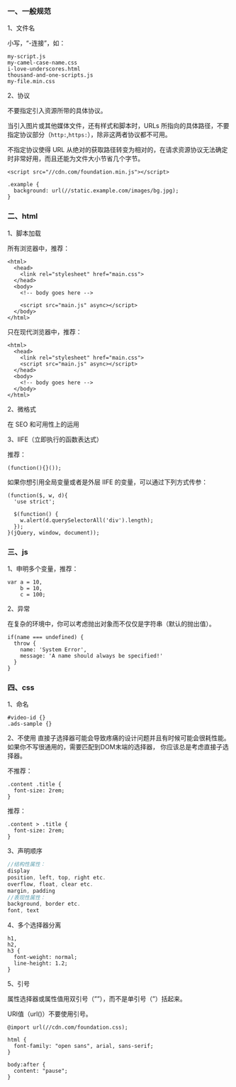 ### 一、一般规范

1、文件名

小写，“-连接”，如：

```
my-script.js
my-camel-case-name.css
i-love-underscores.html
thousand-and-one-scripts.js
my-file.min.css
```

2、协议

不要指定引入资源所带的具体协议。

当引入图片或其他媒体文件，还有样式和脚本时，URLs 所指向的具体路径，不要指定协议部分（`http:`,`https:`），除非这两者协议都不可用。

不指定协议使得 URL 从绝对的获取路径转变为相对的，在请求资源协议无法确定时非常好用，而且还能为文件大小节省几个字节。

```
<script src="//cdn.com/foundation.min.js"></script>

.example {
  background: url(//static.example.com/images/bg.jpg);
}
```

### 二、html

1、脚本加载

所有浏览器中，推荐：

```
<html>
  <head>
    <link rel="stylesheet" href="main.css">
  </head>
  <body>
    <!-- body goes here -->

    <script src="main.js" async></script>
  </body>
</html>
```

只在现代浏览器中，推荐：

```
<html>
  <head>
    <link rel="stylesheet" href="main.css">
    <script src="main.js" async></script>
  </head>
  <body>
    <!-- body goes here -->
  </body>
</html>
```

2、微格式

在 SEO 和可用性上的运用

3、IIFE（立即执行的函数表达式）

推荐：

```
(function(){}());
```

如果你想引用全局变量或者是外层 IIFE 的变量，可以通过下列方式传参：

```
(function($, w, d){
  'use strict';

  $(function() {
    w.alert(d.querySelectorAll('div').length);
  });
}(jQuery, window, document));
```

### 三、js

1、申明多个变量，推荐：

```
var a = 10,
    b = 10,
    c = 100;
```

2、异常

在复杂的环境中，你可以考虑抛出对象而不仅仅是字符串（默认的抛出值）。

```
if(name === undefined) {
  throw {
    name: 'System Error',
    message: 'A name should always be specified!'
  }
}
```

### 四、css

1、命名

```
#video-id {}
.ads-sample {}
```

2、不使用 直接子选择器可能会导致疼痛的设计问题并且有时候可能会很耗性能。如果你不写很通用的，需要匹配到DOM末端的选择器， 你应该总是考虑直接子选择器。

不推荐：

```
.content .title {
  font-size: 2rem;
}
```

推荐：

```
.content > .title {
  font-size: 2rem;
}
```

3、声明顺序

```js
//结构性属性：
display
position, left, top, right etc.
overflow, float, clear etc.
margin, padding
//表现性属性：
background, border etc.
font, text
```

4、多个选择器分离

```
h1,
h2,
h3 {
  font-weight: normal;
  line-height: 1.2;
}
```

5、引号

属性选择器或属性值用双引号（””），而不是单引号（”）括起来。

URI值（url\(\)）不要使用引号。

```
@import url(//cdn.com/foundation.css);

html {
  font-family: "open sans", arial, sans-serif;
}

body:after {
  content: "pause";
}
```



